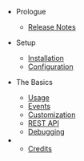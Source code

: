 - Prologue
	- [Release Notes](releases.md)

- Setup
    - [Installation](installation.md)
    - [Configuration](configuration.md)

- The Basics
	- [Usage](usage.md)
    - [Events](events.md)
    - [Customization](customization.md)
    - [REST API](restapi.md)
    - [Debugging](debugging.md)

-
    - [Credits](credits.md)
